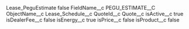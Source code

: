 <?xml version="1.0" encoding="UTF-8"?>
<CustomMetadata xmlns="http://soap.sforce.com/2006/04/metadata" xmlns:xsi="http://www.w3.org/2001/XMLSchema-instance" xmlns:xsd="http://www.w3.org/2001/XMLSchema">
    <label>Lease_PeguEstimate</label>
    <protected>false</protected>
    <values>
        <field>FieldName__c</field>
        <value xsi:type="xsd:string">PEGU_ESTIMATE__C</value>
    </values>
    <values>
        <field>ObjectName__c</field>
        <value xsi:type="xsd:string">Lease_Schedule__c</value>
    </values>
    <values>
        <field>QuoteId__c</field>
        <value xsi:type="xsd:string">Quote__c</value>
    </values>
    <values>
        <field>isActive__c</field>
        <value xsi:type="xsd:boolean">true</value>
    </values>
    <values>
        <field>isDealerFee__c</field>
        <value xsi:type="xsd:boolean">false</value>
    </values>
    <values>
        <field>isEnergy__c</field>
        <value xsi:type="xsd:boolean">true</value>
    </values>
    <values>
        <field>isPrice__c</field>
        <value xsi:type="xsd:boolean">false</value>
    </values>
    <values>
        <field>isProduct__c</field>
        <value xsi:type="xsd:boolean">false</value>
    </values>
</CustomMetadata>
